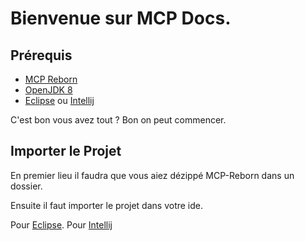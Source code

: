 # Bienvenue sur MCP Docs.

## Prérequis

* [MCP Reborn](https://github.com/Hexeption/MCP-Reborn/releases)
* [OpenJDK 8](https://adoptopenjdk.net/)
* [Eclipse](https://www.eclipse.org/downloads/packages/release/2021-03/r/eclipse-ide-java-developers) ou [Intellij](https://www.jetbrains.com/fr-fr/idea/download/)


C'est bon vous avez tout ?
Bon on peut commencer.

## Importer le Projet

En premier lieu il faudra que vous aiez dézippé MCP-Reborn dans un dossier.

Ensuite il faut importer le projet dans votre ide.

Pour [Eclipse](https://youtu.be/tS0WTf5bsVU?t=18).
Pour [Intellij](https://www.youtube.com/watch?v=wQyDk4Ji1Gk=)